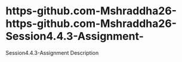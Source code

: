 # https-github.com-Mshraddha26-https-github.com-Mshraddha26-Session4.4.3-Assignment-
Session4.4.3-Assignment Description

